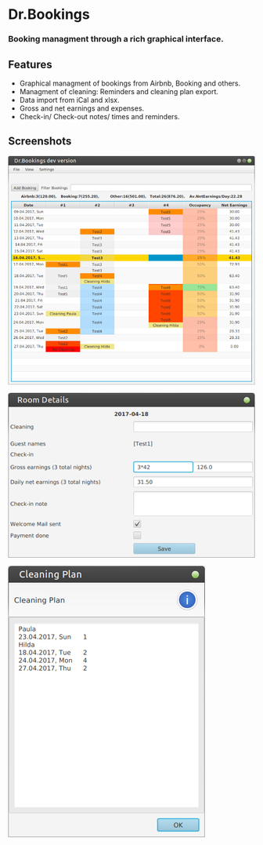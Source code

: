 # Dr.Bookings

### Booking managment through a rich graphical interface.

## Features

+ Graphical managment of bookings from Airbnb, Booking and others.
+ Managment of cleaning: Reminders and cleaning plan export.
+ Data import from iCal and xlsx.
+ Gross and net earnings and expenses.
+ Check-in/ Check-out notes/ times and reminders.

## Screenshots

![alt text](screenshots/drbookings01.png)

![alt text](screenshots/drbookings02.png)

![alt text](screenshots/drbookings03.png)
